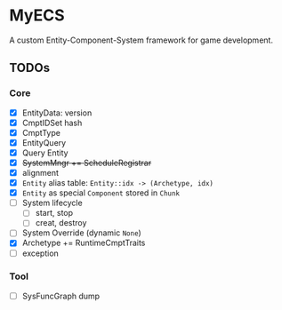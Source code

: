 # MyECS

A custom Entity-Component-System framework for game development.

## TODOs

### Core

- [x] EntityData: version
- [x] CmptIDSet hash
- [x] CmptType
- [x] EntityQuery
- [x] Query Entity
- [x]  ~~SystemMngr += ScheduleRegistrar~~
- [x] alignment
- [x] `Entity` alias table: `Entity::idx -> (Archetype, idx)`
- [x] `Entity` as special `Component` stored in `Chunk`
- [ ] System lifecycle
    - [ ] start, stop
    - [ ] creat, destroy
- [ ] System Override (dynamic `None`)
- [x] Archetype += RuntimeCmptTraits
- [ ] exception

### Tool

- [ ] SysFuncGraph dump